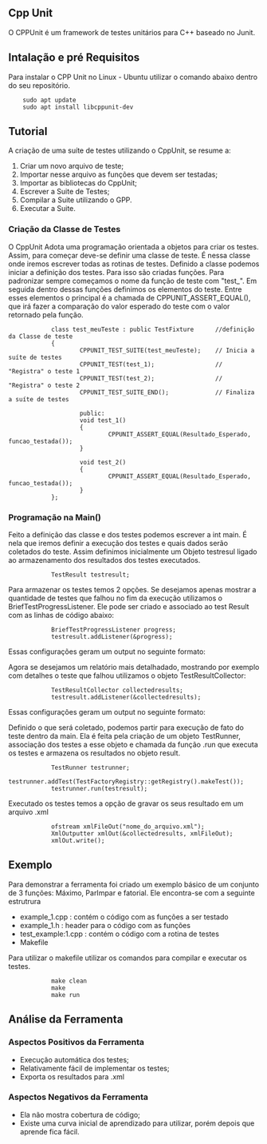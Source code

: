 ## Cpp Unit

O CPPUnit é um framework de testes unitários para C++ baseado no Junit. 



## Intalação e pré Requisitos

Para instalar o CPP Unit no Linux - Ubuntu utilizar o comando abaixo dentro do seu repositório.

        sudo apt update
        sudo apt install libcppunit-dev

## Tutorial

A criação de uma suíte de testes utilizando o CppUnit, se resume a:

1. Criar um novo arquivo de teste;
2. Importar nesse arquivo as funções que devem ser testadas;
3. Importar as bibliotecas do CppUnit;
4. Escrever a Suite de Testes;
5. Compilar a Suite utilizando o GPP.
6. Executar a Suite.

### Criação da Classe de Testes

O CppUnit Adota uma programação orientada a objetos para criar os testes. Assim, para começar deve-se definir uma classe de teste. É nessa classe onde iremos escrever todas as rotinas de testes. Definido a classe podemos iniciar a definição dos testes. Para isso são criadas funções. Para padronizar sempre começamos o nome da função de teste com "test_". Em seguida dentro dessas funções definimos os elementos do teste. Entre esses elementos o principal é a chamada de CPPUNIT_ASSERT_EQUAL(), que irá fazer a comparação do valor esperado do teste com o valor retornado pela função.

                class test_meuTeste : public TestFixture      //definição da Classe de teste
                {
                        CPPUNIT_TEST_SUITE(test_meuTeste);    // Inicia a suíte de testes
                        CPPUNIT_TEST(test_1);                 // "Registra" o teste 1
                        CPPUNIT_TEST(test_2);                 // "Registra" o teste 2 
                        CPPUNIT_TEST_SUITE_END();             // Finaliza a suíte de testes

                        public:
                        void test_1()                                                        
                        {
                                CPPUNIT_ASSERT_EQUAL(Resultado_Esperado, funcao_testada());  
                        }

                        void test_2()                                                        
                        {
                                CPPUNIT_ASSERT_EQUAL(Resultado_Esperado, funcao_testada());  
                        }
                };



### Programação na Main()

Feito a definição das classe e dos testes podemos escrever a int main. É nela que iremos definir a execução dos testes e quais dados serão coletados do teste. Assim definimos inicialmente um Objeto testresul ligado ao armazenamento dos resultados dos testes executados.

                TestResult testresult;                         



Para armazenar os testes temos 2 opções. Se desejamos apenas mostrar a quantidade de testes que falhou no fim da execução utilizamos o BriefTestProgressListener. Ele pode ser criado e associado ao test Result com as linhas de código abaixo:

                BriefTestProgressListener progress;         
                testresult.addListener(&progress);             

Essas configurações geram um output no seguinte formato:


Agora se desejamos um relatório mais detalhadado, mostrando por exemplo com detalhes o teste que falhou utilizamos o objeto TestResultCollector:

                TestResultCollector collectedresults;         
                testresult.addListener(&collectedresults);     

Essas configurações geram um output no seguinte formato:




Definido o que será coletado, podemos partir para execução de fato do teste dentro da main. Ela é feita pela criação de um objeto TestRunner, associação dos testes a esse objeto e chamada da função .run que executa os testes e armazena os resultados no objeto result.

                TestRunner testrunner;                                                 
                testrunner.addTest(TestFactoryRegistry::getRegistry().makeTest());
                testrunner.run(testresult);                                             

Executado os testes temos a opção de gravar os seus resultado em um arquivo .xml

                ofstream xmlFileOut("nome_do_arquivo.xml");                      
                XmlOutputter xmlOut(&collectedresults, xmlFileOut);              
                xmlOut.write();                                              


## Exemplo

Para demonstrar a ferramenta foi criado um exemplo básico de um conjunto de 3 funções: Máximo, ParImpar e fatorial. Ele encontra-se com a seguinte estrutrura

- example_1.cpp : contém o código com as funções a ser testado
- example_1.h : header para o código com as funções
- test_example:1.cpp : contém o código com a rotina de testes
- Makefile

Para utilizar o makefile utilizar os comandos para compilar e executar os testes.

                make clean
                make 
                make run 



## Análise da Ferramenta

### Aspectos Positivos da Ferramenta

- Execução automática dos testes;
- Relativamente fácil de implementar os testes;
- Exporta os resultados para .xml

### Aspectos Negativos da Ferramenta

- Ela não mostra cobertura de código;
- Existe uma curva inicial de aprendizado para utilizar, porém depois que aprende fica fácil.
        